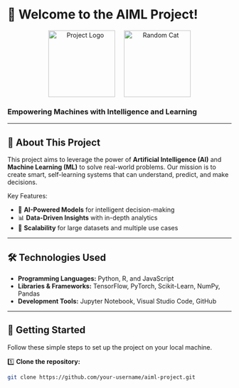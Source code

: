 # 🤖 Welcome to the AIML Project!

<div align="center" style="display: flex; justify-content: center; align-items: center; gap: 20px;">

<img src="https://via.placeholder.com/150" alt="Project Logo" width="150">
<img src="https://cataas.com/cat?width=150" alt="Random Cat" width="150">

</div>

### **Empowering Machines with Intelligence and Learning**

---

## 🌟 **About This Project**

This project aims to leverage the power of **Artificial Intelligence (AI)** and **Machine Learning (ML)** to solve real-world problems. Our mission is to create smart, self-learning systems that can understand, predict, and make decisions.

Key Features:
- 🧠 **AI-Powered Models** for intelligent decision-making
- 📊 **Data-Driven Insights** with in-depth analytics
- 🚀 **Scalability** for large datasets and multiple use cases

---

## 🛠️ **Technologies Used**
- **Programming Languages:** Python, R, and JavaScript 
- **Libraries & Frameworks:** TensorFlow, PyTorch, Scikit-Learn, NumPy, Pandas
- **Development Tools:** Jupyter Notebook, Visual Studio Code, GitHub

---

## 🚀 **Getting Started**
Follow these simple steps to set up the project on your local machine.

1️⃣ **Clone the repository:**
```bash
git clone https://github.com/your-username/aiml-project.git
